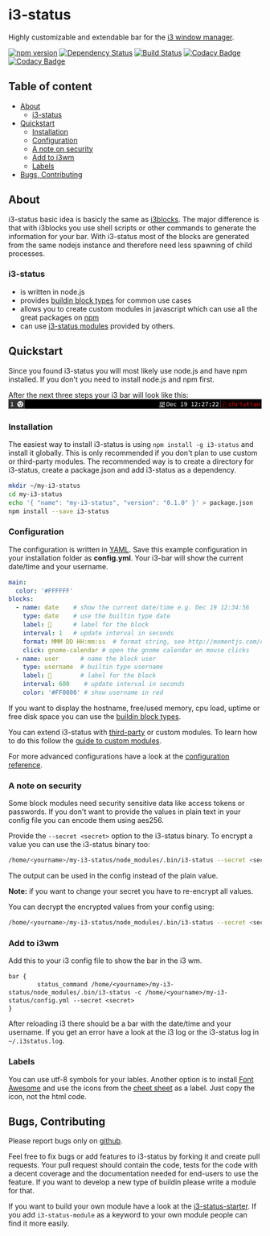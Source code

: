# i3-status

Highly customizable and extendable bar for the [i3 window manager](http://i3wm.org/). 

[![npm version](https://img.shields.io/npm/v/i3-status.svg?style=flat-square)](https://www.npmjs.com/package/i3-status)
[![Dependency Status](https://img.shields.io/gemnasium/fehmer/i3-status.svg?style=flat-square)](https://gemnasium.com/github.com/fehmer/i3-status)
[![Build Status](https://img.shields.io/travis/fehmer/i3-status.svg?style=flat-square)](https://travis-ci.org/fehmer/i3-status)
[![Codacy Badge](https://img.shields.io/codacy/grade/0c09c73671e349cfb73264d8f204820f.svg?style=flat-square)](https://www.codacy.com/app/fehmer/i3-status?utm_source=github.com&amp;utm_medium=referral&amp;utm_content=fehmer/i3-status&amp;utm_campaign=Badge_Grade)
[![Codacy Badge](https://img.shields.io/codacy/coverage/0c09c73671e349cfb73264d8f204820f.svg?style=flat-square)](https://www.codacy.com/app/fehmer/i3-status?utm_source=github.com&amp;utm_medium=referral&amp;utm_content=fehmer/i3-status&amp;utm_campaign=Badge_Coverage)


## Table of content
<!-- MarkdownTOC -->

- [About](#about)
  - [i3-status](#i3-status)
- [Quickstart](#quickstart)
  - [Installation](#installation)
  - [Configuration](#configuration)
  - [A note on security](#a-note-on-security)
  - [Add to i3wm](#add-to-i3wm)
  - [Labels](#labels)
- [Bugs, Contributing](#bugs-contributing)

<!-- /MarkdownTOC -->


## About

i3-status basic idea is basicly the same as [i3blocks](http://vivien.github.io/i3blocks/). The major difference is that with i3blocks you use shell scripts or other commands to generate the information for your bar. With i3-status most of the blocks are generated from the same nodejs instance and therefore need less spawning of child processes.


### i3-status

- is written in node.js
- provides [buildin block types](./docs/buildin.md) for common use cases
- allows you to create custom modules in javascript which can use all the great packages on [npm](http://www.npmjs.com) 
- can use [i3-status modules](./docs/modules.md) provided by others.


## Quickstart

Since you found i3-status you will most likely use node.js and have npm installed. If you don't you need to install node.js and npm first.

After the next three steps your i3 bar will look like this:
![i3status](https://github.com/fehmer/i3-status/raw/master/docs/example.png)


### Installation

The easiest way to install i3-status is using ```npm install -g i3-status``` and install it globally. This is only recommended if you don't plan to use custom or third-party modules. The recommended way is to create a directory for i3-status, create a package.json and add i3-status as a dependency.

``` sh
mkdir ~/my-i3-status
cd my-i3-status
echo '{ "name": "my-i3-status", "version": "0.1.0" }' > package.json
npm install --save i3-status
```


### Configuration

The configuration is written in [YAML](https://en.wikipedia.org/wiki/YAML). Save this example configuration in your installation folder as **config.yml**. Your i3-bar will show the current date/time and your username.

``` yaml
main:
  color: '#FFFFFF'
blocks:
  - name: date    # show the current date/time e.g. Dec 19 12:34:56
    type: date    # use the builtin type date
    label: 📆      # label for the block
    interval: 1   # update interval in seconds
    format: MMM DD HH:mm:ss  # format string, see http://momentjs.com/docs/#/parsing/string-format/
    click: gnome-calendar # open the gnome calendar on mouse clicks
  - name: user      # name the block user
    type: username  # builtin type username
    label: 👤        # label for the block
    interval: 600    # update interval in seconds
    color: '#FF0000' # show username in red
```


If you want to display the hostname, free/used memory, cpu load, uptime or free disk space you can use the [buildin block types](./docs/buildin.md). 

You can extend i3-status with [third-party](https://www.npmjs.com/search?q=i3-status-module) or custom modules. To learn how to do this follow the [guide to custom modules](./docs/modules.md).

For more advanced configurations have a look at the [configuration reference](./docs/configuration.md).


### A note on security

Some block modules need security sensitive data like access tokens or passwords. If you don't want to provide the values in plain text in your config file you can encode them using aes256.

Provide the ```--secret <secret>``` option to the i3-status binary. To encrypt a value you can use the i3-status binary too:

``` sh
/home/<yourname>/my-i3-status/node_modules/.bin/i3-status --secret <secret> --encrypt <value>
```

The output can be used in the config instead of the plain value.

__Note:__ if you want to change your secret you have to re-encrypt all values. 

You can decrypt the encrypted values from your config using:

``` sh
/home/<yourname>/my-i3-status/node_modules/.bin/i3-status --secret <secret> --decrypt <value>
```

### Add to i3wm

Add this to your i3 config file to show the bar in the i3 wm.

```
bar {
        status_command /home/<yourname>/my-i3-status/node_modules/.bin/i3-status -c /home/<yourname>/my-i3-status/config.yml --secret <secret>
}
```

After reloading i3 there should be a bar with the date/time and your username. If you get an error have a look at the i3 log or the i3-status log in ```~/.i3status.log```.


### Labels

You can use utf-8 symbols for your lables. Another option is to install [Font Awesome](http://fontawesome.io) and use the icons from the [cheet sheet](http://fontawesome.io/cheatsheet/) as a label. Just copy the icon, not the html code.



## Bugs, Contributing

Please report bugs only on [github](https://github.com/fehmer/i3-status/issues).

Feel free to fix bugs or add features to i3-status by forking it and create pull requests. Your pull request should contain the code, tests for the code with a decent coverage and the documentation needed for end-users to use the feature. If you want to develop a new type of buildin please write a module for that.

If you want to build your own module have a look at the [i3-status-starter](https://github.com/fehmer/i3-status-starter). If you add ```i3-status-module``` as a keyword to your own module people can find it more easily.